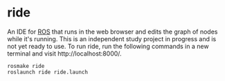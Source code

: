 # ride

An IDE for [ROS](http://ros.org/) that runs in the web browser and edits the graph of nodes while it's running. This is an independent study project in progress and is not yet ready to use. To run ride, run the following commands in a new terminal and visit http://localhost:8000/.

    rosmake ride
    roslaunch ride ride.launch
